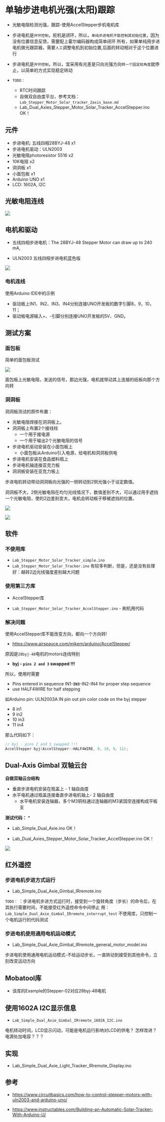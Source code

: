 # 单轴步进电机光强(太阳)跟踪

* 光敏电阻检测光强，跟踪-使用AccelStepper步机电机库

* 步进电机是`开环控制`，舵机是闭环，所以，`单纯步进电机不能控制其初始位置`，因为没有位置信息反馈，需要配上霍尔编码器构成简单闭环
  所有，如果单纯用步进电机做光跟踪器，需要`人工`调整电机到初始位置,后面的转动相对于这个位置进行

* 步进电机是`开环控制`，所以，宜采用有光差是只向光强方向`转一个固定较角度`就停止，以简单的方式实现稳定转动

* `TODO：`
  * RTC时间跟踪
  * 自做双自由度平台，参考文档： `Lab_Stepper_Motor_Solar_tracker_2axis_base.md`
  * Lab_Dual_Axies_Stepper_Motor_Solar_Tracker_AccelStepper.ino OK！

##  元件

* 步进电机: 五线四相28BYJ-48 x1
* 步进电机驱动：ULN2003 
* 光敏电阻photoresistor 5516 x2
* 10K电阻 x2
* 洞洞板 x1
* 小面包板 x1
* Arduino UNO x1
* LCD: 1602A, I2C

## 光敏电阻连线

![](./img/Photoresistor-and-LED-WIRING-DIAGRAM-2-610x838.png)


## 电机和驱动

* 五线四相步进电机：The 28BYJ-48 Stepper Motor can draw up to 240 mA, 

* ULN2003 五线四相步进电机蓝色版

![](img/ULN-Driver1-1-300x272.png)

### 电机连线

使用Arduino IDE中的示例

* 驱动板上IN1、IN2、IN3、IN4分别连接UNO开发板的数字引脚8，9，10，11；
* 驱动板电源输入+、-引脚分别连接UNO开发板的5V、GND。

##  测试方案

### 面包板

简单的面包板测试

![](img/stepper_motor_solar_tracer.jpg)

面包板上光敏电阻，发送的信号，那边光强，电机就带动其上连接的纸板向那个方向转

### 洞洞板

洞洞板测试的原件布置：
* 光敏电阻焊接在洞洞板上。
 *  洞洞板上布置2个接线柱
     * 一个用于接电源
     * 一个用于输出2个光敏电阻的信号
* 步进电机驱动安装在小面包板上
  * 小面包板从Arduino引入电源，给电机和洞洞板供电
* 步进电机安装在食品塑料瓶上
* 步进电机轴连接亚克力板
* 洞洞板安装在亚克力板上

步进电机转动带动洞洞板向光强的一侧转动到2侧光强小于设定数值。

洞洞板不大，2侧光敏电阻在均匀光线情况下，数值差别不大，可以通过用手遮挡一个光敏电阻，使的2边差别变大，电机会转动板子移被遮挡的位置。

![](img/stepper_motor_solar_tracer_multiboard_1.jpg)

![](img/stepper_motor_solar_tracer_multiboard_2.jpg)

## 软件

### 不使用库

* `Lab_Stepper_Motor_Solar_Tracker_simple.ino` 
* `Lab_Stepper_Motor_Solar_Tracker.ino` 有较多判断，但是，还是没有处理好：越转2边光线强度差别越大问题

### 使用第三方库

* AccelStepper库

* `Lab_Stepper_Motor_Solar_Tracker_AccelStepper.ino` -  刷机用代码

### 解决问题

使用AccelStepper库不能改变方向，都向一个方向转! 
* https://www.airspayce.com/mikem/arduino/AccelStepper/

原因是`28byj-48`电机的motors连线特别

* **byj - `pins 2 and 3` swapped !!!**

所以，使用时需要

* Pins entered in sequence IN1-**`IN3`**-IN2-IN4 for proper step sequence
* use HALF4WIRE for half stepping

如Arduino pin: ULN2003A IN pin out pin color code on the byj stepper

* 8 in1 
* 9 in2 
* 10 in3
* 11 in4

那么代码如下：
```c
// byj - pins 2 and 3 swapped !!!
AccelStepper byj(AccelStepper::HALF4WIRE, 8, 10, 9, 11); 
```

## Dual-Axis Gimbal 双轴云台

**自做双轴云台结构**

* 垂直步进电机安装在瓶盖上 - 1 轴自由度
* 水平电机通过瓶盖连接垂直步进电机轴上- 2 轴自由度
   * 水平电机安装连轴器，多个M3铜柱通过连轴器的M3紧固空连接构成平板支

**测试代码：**  * 

* Lab_Simple_Dual_Axie.ino OK！

* Lab_Dual_Axies_Stepper_Motor_Solar_Tracker_AccelStepper.ino OK！

![](img/solar_tracer/my_dual_axie.jpg)

## 红外遥控

### 步进电机步进方式运行

* Lab_Simple_Dual_Axie_Gimbal_IRremote.ino

`TODO：` ：步进电机步进方式运行时，接受到一个旋转角度（步长）的命令后，在其执行需要时间，不能接受红外遥控命令中间停止
用：`Lab_Simple_Dual_Axie_Gimbal_IRremote_interrupt_test`  不使用库，只控制一个电机运行的代码测试 

### 步进电机使用通用电机运动模式

* Lab_Simple_Dual_Axie_Gimbal_IRremote_general_motor_model.ino

步进电机使用通用电机运动模式-不给运动步长，一直转动到接受到其他命令，立刻改变运动方向

## Mobatool库

* 该库的Example的Stepper-02对应28byj-48电机

## 使用1602A I2C显示信息

* `Lab_Simple_Dual_Axie_Gimbal_IRremote_1602A_I2C.ino`

电机转动时间，LCD显示闪动，可能是电机运行影响对LCD的供电？ 怎样改进？ 电源处加电容？？？

## 实现

* Lab_Simple_Dual_Axie_Light_Tracker_IRremote_Display.ino

##  参考

* https://www.circuitbasics.com/how-to-control-stepper-motors-with-uln2003-and-arduino-uno/

* https://www.instructables.com/Building-an-Automatic-Solar-Tracker-With-Arduino-U/